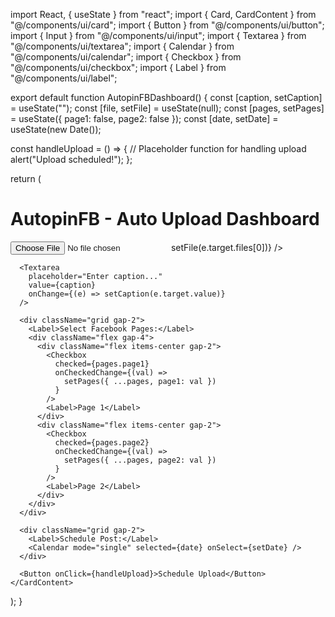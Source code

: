 import React, { useState } from "react"; import { Card, CardContent } from "@/components/ui/card"; import { Button } from "@/components/ui/button"; import { Input } from "@/components/ui/input"; import { Textarea } from "@/components/ui/textarea"; import { Calendar } from "@/components/ui/calendar"; import { Checkbox } from "@/components/ui/checkbox"; import { Label } from "@/components/ui/label";

export default function AutopinFBDashboard() { const [caption, setCaption] = useState(""); const [file, setFile] = useState(null); const [pages, setPages] = useState({ page1: false, page2: false }); const [date, setDate] = useState(new Date());

const handleUpload = () => { // Placeholder function for handling upload alert("Upload scheduled!"); };

return ( <div className="p-4 grid gap-4 max-w-xl mx-auto"> <h1 className="text-2xl font-bold">AutopinFB - Auto Upload Dashboard</h1>

<Card>
    <CardContent className="grid gap-4 p-4">
      <Input type="file" onChange={(e) => setFile(e.target.files[0])} />

      <Textarea
        placeholder="Enter caption..."
        value={caption}
        onChange={(e) => setCaption(e.target.value)}
      />

      <div className="grid gap-2">
        <Label>Select Facebook Pages:</Label>
        <div className="flex gap-4">
          <div className="flex items-center gap-2">
            <Checkbox
              checked={pages.page1}
              onCheckedChange={(val) =>
                setPages({ ...pages, page1: val })
              }
            />
            <Label>Page 1</Label>
          </div>
          <div className="flex items-center gap-2">
            <Checkbox
              checked={pages.page2}
              onCheckedChange={(val) =>
                setPages({ ...pages, page2: val })
              }
            />
            <Label>Page 2</Label>
          </div>
        </div>
      </div>

      <div className="grid gap-2">
        <Label>Schedule Post:</Label>
        <Calendar mode="single" selected={date} onSelect={setDate} />
      </div>

      <Button onClick={handleUpload}>Schedule Upload</Button>
    </CardContent>
  </Card>
</div>

); }

